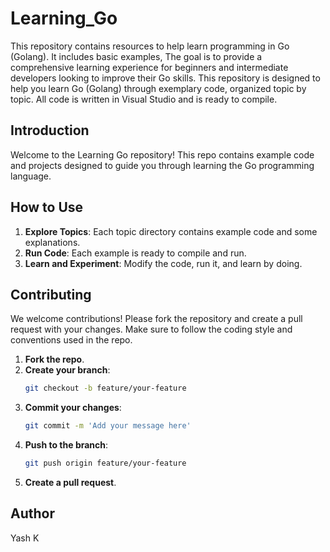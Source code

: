 # Learning_Go
This repository contains resources to help learn programming in Go (Golang). It includes basic examples, The goal is to provide a comprehensive learning experience for beginners and intermediate developers looking to improve their Go skills.
This repository is designed to help you learn Go (Golang) through exemplary code, organized topic by topic. All code is written in Visual Studio and is ready to compile.

## Introduction

Welcome to the Learning Go repository! This repo contains example code and projects designed to guide you through learning the Go programming language.


## How to Use

1. **Explore Topics**: Each topic directory contains example code and some explanations.
2. **Run Code**: Each example is ready to compile and run.
3. **Learn and Experiment**: Modify the code, run it, and learn by doing.

## Contributing

We welcome contributions! Please fork the repository and create a pull request with your changes. Make sure to follow the coding style and conventions used in the repo.

1. **Fork the repo**.
2. **Create your branch**:
    ```sh
    git checkout -b feature/your-feature
    ```
3. **Commit your changes**:
    ```sh
    git commit -m 'Add your message here'
    ```
4. **Push to the branch**:
    ```sh
    git push origin feature/your-feature
    ```
5. **Create a pull request**.

## Author
Yash K

